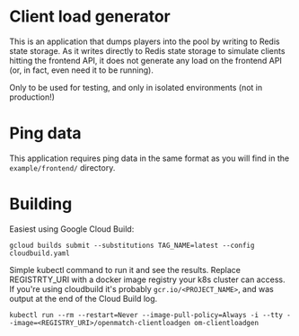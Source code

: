 # Client load generator

This is an application that dumps players into the pool by writing to Redis state storage. As it writes directly to Redis state storage to simulate clients hitting the frontend API, it does not generate any load on the frontend API (or, in fact, even need it to be running). 

Only to be used for testing, and only in isolated environments (not in production!)

# Ping data
This application requires ping data in the same format as you will find in the `example/frontend/` directory.

# Building
Easiest using Google Cloud Build:
```
gcloud builds submit --substitutions TAG_NAME=latest --config cloudbuild.yaml
```

Simple kubectl command to run it and see the results.  Replace REGISTRTY_URI with a docker image registry your k8s cluster can access.  If you're using cloudbuild it's probably `gcr.io/<PROJECT_NAME>`, and was output at the end of the Cloud Build log.
```
kubectl run --rm --restart=Never --image-pull-policy=Always -i --tty --image=<REGISTRY_URI>/openmatch-clientloadgen om-clientloadgen
```
